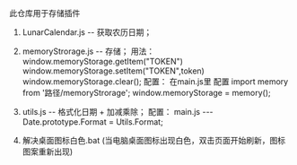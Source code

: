 此仓库用于存储插件

1. LunarCalendar.js   --    获取农历日期；


2. memoryStrorage.js -- 存储；
用法： 
    window.memoryStorage.getItem("TOKEN")
    window.memoryStorage.setItem("TOKEN",token)
    window.memoryStorage.clear();
 配置：
    在main.js里 配置 import memory  from '路径/memoryStrorage';
    window.memoryStorage = memory();


3. utils.js -- 格式化日期 + 加减乘除；
配置：
    main.js --- Date.prototype.Format = Utils.Format;


4. 解决桌面图标白色.bat (当电脑桌面图标出现白色，双击页面开始刷新，图标图案重新出现)


